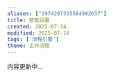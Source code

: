 ```yaml
---
aliases: ["1974297335584992637"]
title: 智能设置
created: 2025-07-14
modified: 2025-07-14
tags: ['流程引擎']
theme: 工作流程
---
```


内容更新中...